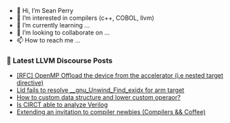 - 👋 Hi, I’m Sean Perry
- 👀 I’m interested in compilers (c++, COBOL, llvm)
- 🌱 I’m currently learning ...
- 💞️ I’m looking to collaborate on ...
- 📫 How to reach me ...

<!---
s66perry/s66perry is a ✨ special ✨ repository because its `README.md` (this file) appears on your GitHub profile.
You can click the Preview link to take a look at your changes.
--->
### 📕 Latest LLVM Discourse Posts

<!-- DISCOURSE-LLVM:START -->
- [[RFC] OpenMP Offload the device from the accelerator &lpar;i.e nested target directive&rpar;](https://discourse.llvm.org/t/rfc-openmp-offload-the-device-from-the-accelerator-i-e-nested-target-directive/77503#post_3)
- [Lld fails to resolve __gnu_Unwind_Find_exidx for arm target](https://discourse.llvm.org/t/lld-fails-to-resolve-gnu-unwind-find-exidx-for-arm-target/77707#post_5)
- [How to custom data structure and lower custom operaor?](https://discourse.llvm.org/t/how-to-custom-data-structure-and-lower-custom-operaor/77801#post_1)
- [Is CIRCT able to analyze Verilog](https://discourse.llvm.org/t/is-circt-able-to-analyze-verilog/66281?page=5#post_82)
- [Extending an invitation to compiler newbies &lpar;Compilers &amp;&amp; Coffee&rpar;](https://discourse.llvm.org/t/extending-an-invitation-to-compiler-newbies-compilers-coffee/77776#post_3)
<!-- DISCOURSE-LLVM:END -->
